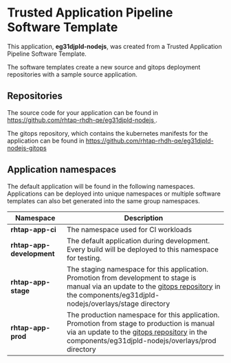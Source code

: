 # Trusted Application Pipeline Software Template

This application, **eg31djpld-nodejs**, was created from a Trusted Application Pipeline Software Template.

The software templates create a new source and gitops deployment repositories with a sample source application. 

## Repositories

The source code for your application can be found in [https://github.com/rhtap-rhdh-qe/eg31djpld-nodejs ](https://github.com/rhtap-rhdh-qe/eg31djpld-nodejs ).
 
The gitops repository, which contains the kubernetes manifests for the application can be found in 
[https://github.com/rhtap-rhdh-qe/eg31djpld-nodejs-gitops ](https://github.com/rhtap-rhdh-qe/eg31djpld-nodejs-gitops ) 

## Application namespaces 

The default application will be found in the following namespaces. Applications can be deployed into unique namespaces or multiple software templates can also bet generated into the same group namespaces.  

|  Namespace   |  Description   |  
| -------- | -------- |
| **rhtap-app-ci** | The namespace used for CI workloads |
| **rhtap-app-development** | The default application during development. Every build will be deployed to this namespace for testing. |
| **rhtap-app-stage** | The staging namespace for this application. Promotion from development to stage is manual via an update to the [gitops repository](https://github.com/rhtap-rhdh-qe/eg31djpld-nodejs-gitops ) in the components/eg31djpld-nodejs/overlays/stage directory |
| **rhtap-app-prod** | The production namespace for this application. Promotion from stage to production is manual via an update to the [gitops repository](https://github.com/rhtap-rhdh-qe/eg31djpld-nodejs-gitops ) in the components/eg31djpld-nodejs/overlays/prod directory |